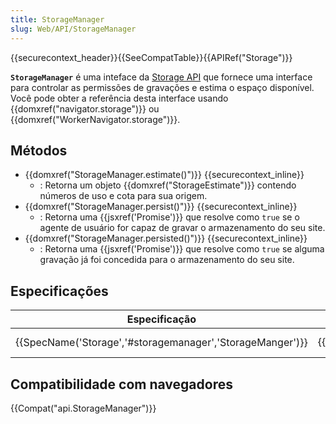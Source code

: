 ```yaml
---
title: StorageManager
slug: Web/API/StorageManager
---
```


{{securecontext_header}}{{SeeCompatTable}}{{APIRef("Storage")}}

**`StorageManager`** é uma inteface da [Storage API](/pt-BR/docs/Web/API/Storage_API) que fornece uma interface para controlar as permissões de gravações e estima o espaço disponível. Você pode obter a referência desta interface usando {{domxref("navigator.storage")}} ou {{domxref("WorkerNavigator.storage")}}.

## Métodos

- {{domxref("StorageManager.estimate()")}} {{securecontext_inline}}
  - : Retorna um objeto {{domxref("StorageEstimate")}} contendo números de uso e cota para sua origem.
- {{domxref("StorageManager.persist()")}} {{securecontext_inline}}
  - : Retorna uma {{jsxref('Promise')}} que resolve como `true` se o agente de usuário for capaz de gravar o armazenamento do seu site.
- {{domxref("StorageManager.persisted()")}} {{securecontext_inline}}
  - : Retorna uma {{jsxref('Promise')}} que resolve como `true` se alguma gravação já foi concedida para o armazenamento do seu site.

## Especificações

| Especificação                                                                | Status                       | Comentário         |
| ---------------------------------------------------------------------------- | ---------------------------- | ------------------ |
| {{SpecName('Storage','#storagemanager','StorageManger')}} | {{Spec2('Storage')}} | Definição inicial. |

## Compatibilidade com navegadores

{{Compat("api.StorageManager")}}
